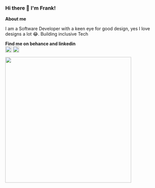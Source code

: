 ### Hi there 👋 I'm Frank!

**About me**

I am a Software Developer with a keen eye for good design, yes I love designs a lot 😂. Building inclusive Tech

<b>Find me on behance and linkedin</b> <br>
<a href="https://www.behance.net/frankarinze" target="blank"><img align="center" src="https://cdn-icons-png.flaticon.com/128/174/174837.png" height="20" /></a>
<a href="https://www.linkedin.com/in/devfrankrnz" target="blank"><img align="center" src="https://cdn-icons-png.flaticon.com/512/174/174857.png" height="20" /></a>

<img src="https://github-readme-stats.vercel.app/api?username=frankarinze&theme=default&show_icons=true&hide_border=true&count_private=true" width="400">


<!--
**frankarinze/frankarinze** is a ✨ _special_ ✨ repository because its `README.md` (this file) appears on your GitHub profile.

Here are some ideas to get you started:

- 🔭 I’m currently working on ...
- 🌱 I’m currently learning ...
- 👯 I’m looking to collaborate on ...
- 🤔 I’m looking for help with ...
- 💬 Ask me about ...
- 📫 How to reach me: ...
- 😄 Pronouns: ...
- ⚡ Fun fact: ...
-->
